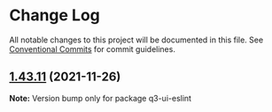 # Change Log

All notable changes to this project will be documented in this file.
See [Conventional Commits](https://conventionalcommits.org) for commit guidelines.

## [1.43.11](https://github.com/3merge/q/compare/v1.43.10...v1.43.11) (2021-11-26)

**Note:** Version bump only for package q3-ui-eslint
